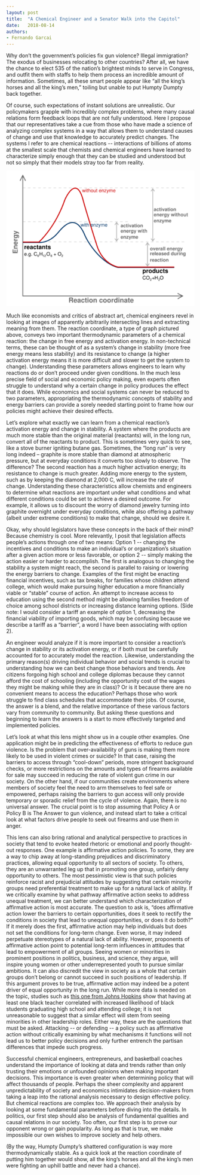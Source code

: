```yaml
---
layout: post
title:  "A Chemical Engineer and a Senator Walk into the Capitol"
date:   2018-08-14
authors:
- Fernando Garcai
---
```


Why don’t the government’s policies fix gun violence? Illegal immigration? The exodus of businesses relocating to other countries? After all, we have the chance to elect 535 of the nation’s brightest minds to serve in Congress, and outfit them with staffs to help them process an incredible amount of information.
Sometimes, all these smart people appear like “all the king’s horses and all the king’s men,” toiling but unable to put Humpty Dumpty back together.
<!--more-->

Of course, such expectations of instant solutions are unrealistic.
Our policymakers grapple with incredibly complex problems, where many causal relations form feedback loops that are not fully understood.
Here I propose that our representatives take a cue from those who have made a science of analyzing complex systems in a way that allows them to understand causes of change and use that knowledge to accurately predict changes.
The systems I refer to are chemical reactions -- interactions of billions of atoms at the smallest scale that chemists and chemical engineers have learned to characterize simply enough that they can be studied and understood but not so simply that their models stray too far from reality.

![reactioncoordinate](/images/reactioncoordinate.png)

Much like economists and critics of abstract art, chemical engineers revel in looking at images of apparently arbitrarily intersecting lines and extracting meaning from them.
The reaction coordinate, a type of graph pictured above, conveys two important thermodynamic parameters of a chemical reaction: the change in free energy and activation energy.
In non-technical terms, these can be thought of as a system’s change in stability (more free energy means less stability) and its resistance to change (a higher activation energy means it is more difficult and slower to get the system to change).
Understanding these parameters allows engineers to learn why reactions do or don’t proceed under given conditions.
In the much less precise field of social and economic policy making, even experts often struggle to understand why a certain change in policy produces the effect that it does.
While economics and social systems can never be reduced to two parameters, appropriating the thermodynamic concepts of stability and energy barriers can provide a sorely needed starting point to frame how our policies might achieve their desired effects.

Let’s explore what exactly we can learn from a chemical reaction’s activation energy and change in stability.
A system where the products are much more stable than the original material (reactants) will, in the long run, convert all of the reactants to product.
This is sometimes very quick to see, like a stove burner igniting butane gas.
Sometimes, the “long run” is very long indeed – graphite is more stable than diamond at atmospheric pressure, but at everyday conditions it converts too slowly to observe.
The difference? The second reaction has a much higher activation energy; its resistance to change is much greater.
Adding more energy to the system, such as by keeping the diamond at 2,000 C, will increase the rate of change.
Understanding these characteristics allow chemists and engineers to determine what reactions are important under what conditions and what different conditions could be set to achieve a desired outcome.
For example, it allows us to discount the worry of diamond jewelry turning into graphite overnight under everyday conditions, while also offering a pathway (albeit under extreme conditions) to make that change, should we desire it.

Okay, why should legislators have these concepts in the back of their mind? Because chemistry is cool.
More relevantly, I posit that legislation affects people’s actions through one of two means: Option 1 -- changing the incentives and conditions to make an individual’s or organization’s situation after a given action more or less favorable, or option 2 -- simply making the action easier or harder to accomplish.
The first is analogous to changing the stability a system might reach, the second is parallel to raising or lowering the energy barriers to change.
Examples of the first might be enacting financial incentives, such as tax breaks, for families whose children attend college, which would make pursuing higher education a more financially viable or “stable” course of action.
An attempt to increase access to education using the second method might be allowing families freedom of choice among school districts or increasing distance learning options.
(Side note: I would consider a tariff an example of option 1, decreasing the financial viability of importing goods, which may be confusing because we describe a tariff as a “barrier”, a word I have been associating with option 2).

An engineer would analyze if it is more important to consider a reaction’s change in stability or its activation energy, or if both must be carefully accounted for to accurately model the reaction.
Likewise, understanding the primary reason(s) driving individual behavior and social trends is crucial to understanding how we can best change those behaviors and trends.
Are citizens forgoing high school and college diplomas because they cannot afford the cost of schooling (including the opportunity cost of the wages they might be making while they are in class)? Or is it because there are no convenient means to access the education?  Perhaps those who work struggle to find class schedules that accommodate their jobs.
Of course, the answer is a blend, and the relative importance of these various factors vary from community to community.
But asking these questions and beginning to learn the answers is a start to more effectively targeted and implemented policies.

Let’s look at what this lens might show us in a couple other examples.
One application might be in predicting the effectiveness of efforts to reduce gun violence.
Is the problem that over-availability of guns is making them more likely to be used in violent crimes or suicide? In that case, raising the barriers to access through “cool-down” periods, more stringent background checks, or more restrictions on the amounts and types of firearms available for sale may succeed in reducing the rate of violent gun crime in our society.
On the other hand, if our communities create environments where members of society feel the need to arm themselves to feel safe or empowered, perhaps raising the barriers to gun access will only provide temporary or sporadic relief from the cycle of violence.
Again, there is no universal answer.
The crucial point is to stop assuming that Policy A or Policy B is The Answer to gun violence, and instead start to take a critical look at what factors drive people to seek out firearms and use them in anger.

This lens can also bring rational and analytical perspective to practices in society that tend to evoke heated rhetoric or emotional and poorly thought-out responses.
One example is affirmative action policies.
To some, they are a way to chip away at long-standing prejudices and discriminatory practices, allowing equal opportunity to all sectors of society.
To others, they are an unwarranted leg up that in promoting one group, unfairly deny opportunity to others.
The most pessimistic view is that such policies reinforce racist and prejudicial attitudes by suggesting that certain minority groups need preferential treatment to make up for a natural lack of ability.
If we critically examine by what pathway affirmative action seeks to address unequal treatment, we can better understand which characterization of affirmative action is most accurate.
The question to ask is, “does affirmative action lower the barriers to certain opportunities, does it seek to rectify the conditions in society that lead to unequal opportunities, or does it do both?” If it merely does the first, affirmative action may help individuals but does not set the conditions for long-term change.
Even worse, it may indeed perpetuate stereotypes of a natural lack of ability.
However, proponents of affirmative action point to potential long-term influences in attitudes that lead to empowerment of all groups.
Seeing women or minorities in prominent positions in politics, business, and science, they argue, will inspire young women or other underrepresented youth to pursue similar ambitions.
It can also discredit the view in society as a whole that certain groups don’t belong or cannot succeed in such positions of leadership.
If this argument proves to be true, affirmative action may indeed be a potent driver of equal opportunity in the long run.
While more data is needed on the topic, studies such as [this one from Johns Hopkins](https://hub.jhu.edu/2017/04/05/black-teachers-improve-student-graduation-college-access/) show that having at least one black teacher correlated with increased likelihood of black students graduating high school and attending college; it is not unreasonable to suggest that a similar effect will stem from seeing minorities in other leadership roles.
Either way, these are the questions that must be asked.
Attacking -- or defending -- a policy such as affirmative action without critically examining by what mechanisms it functions will not lead us to better policy decisions and only further entrench the partisan differences that impede such progress.

Successful chemical engineers, entrepreneurs, and basketball coaches understand the importance of looking at data and trends rather than only trusting their emotions or unfounded opinions when making important decisions.
This importance is even greater when determining policy that will affect thousands of people.
Perhaps the sheer complexity and apparent unpredictability of society and economics intimidates decision-makers from taking a leap into the rational analysis necessary to design effective policy.
But chemical reactions are complex too.
We approach their analysis by looking at some fundamental parameters before diving into the details.
In politics, our first step should also be analysis of fundamental qualities and causal relations in our society.
Too often, our first step is to prove our opponent wrong or gain popularity.
As long as that is true, we make impossible our own wishes to improve society and help others.

(By the way, Humpty Dumpty’s shattered configuration is way more thermodynamically stable.
As a quick look at the reaction coordinate of putting him together would show, all the king’s horses and all the king’s men were fighting an uphill battle and never had a chance).
